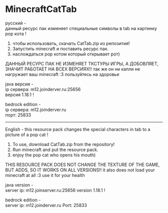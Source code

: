 # MinecraftCatTab
русский -  
 данный ресурс пак изменяет специальные символы в tab на картинку pop кота !  
  1. чтобы использовать, скачать CatTab.zip из репозития!
  2. Запустить minecraft и поставить ресурс пак.
  3. наслождаться pop котом который открывает рот)  
 
 ДАННЫЙ РЕСУРС ПАК НЕ ИЗМЕНЯЕТ ТКСТУРЫ ИГРЫ, А ДОБОВЛЯЕТ, ЗНАЧИТ РАБОТАЕТ НА ВСЕХ ВЕРСИЯХ!!
 так же он ни капли не нагружает ваш minecraft :3 пользуйтесь на здоровье
 
 java версия -  
 ip сервера: m12.joinderver.ru:25656  
 версия 1.18.1 !  
 
 bedrock edition -  
 ip сервера: m12.joinderver.ru  
 порт: 25833  
 
 ---------  
 
English -
this resource pack changes the special characters in tab to a picture of a pop cat ! 
 1. To use, download CatTab.zip from the repository!
2. Run minecraft and put the resource pack.
 3. enjoy the pop cat who opens his mouth) 
 
 THIS RESOURCE PACK DOES NOT CHANGE THE TEXTURE OF THE GAME, BUT ADDS, SO IT WORKS ON ALL VERSIONS!!
it also does not load your minecraft at all :3 use it for your health
 
 java version -  
 server ip: m12.joinserver.ru:25656 
 version 1.18.1 !

bedrock edition -  
 server ip: m12.joinderver.ru
Port: 25833
